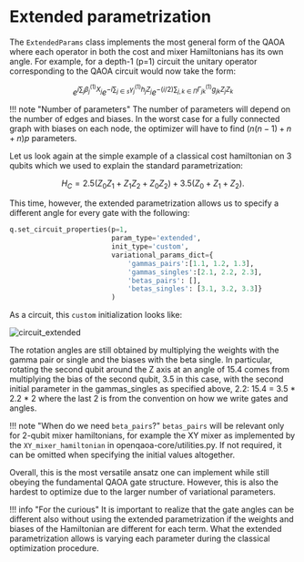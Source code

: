 # Extended parametrization

The `ExtendedParams` class implements the most general form of the QAOA where each operator in both the cost and mixer Hamiltonians has its own angle.
For example, for a depth-1 (p=1) circuit the unitary operator corresponding to the QAOA circuit would now take the form:

$$
e^{i\sum_{j}\beta_{j}^{(1)}X_j}e^{-i\sum_{j\in s} \gamma_{j}^{(1)}h_{j}Z_j} e^{-(i/2)\sum_{j,k \in \Pi}\Gamma_{jk}^{(1)}g_{jk}Z_jZ_k}
$$

!!! note "Number of parameters"
    The number of parameters will depend on the number of edges and biases. In the worst case for a fully connected graph with biases on each node, the optimizer will have to find $(n(n-1) + n + n) p$ parameters. 

Let us look again at the simple example of a classical cost hamiltonian on 3 qubits which we used to explain the standard parametrization:

$$
H_C = 2.5 (Z_0Z_1 + Z_1Z_2 + Z_0Z_2) + 3.5 (Z_0 + Z_1 + Z_2).
$$

This time, however, the extended parametrization allows us to specify a different angle for every gate with the following:

```Python
q.set_circuit_properties(p=1, 
                         param_type='extended', 
                         init_type='custom', 
                         variational_params_dict={
                             'gammas_pairs':[1.1, 1.2, 1.3], 
                             'gammas_singles':[2.1, 2.2, 2.3], 
                             'betas_pairs': [], 
                             'betas_singles': [3.1, 3.2, 3.3]}
                         )
```

As a circuit, this `custom` initialization looks like:

![circuit_extended](/img/circuit_extended.png)

The rotation angles are still obtained by multiplying the weights with the gamma pair or single and the biases with the beta single. In particular, rotating the second qubit around the Z axis at an angle of 15.4 comes from multiplying the bias of the second qubit, 3.5 in this case, with the second initial parameter in the gammas_singles as specified above, 2.2: 15.4 = 3.5 * 2.2 * 2 where the last 2 is from the convention on how we write gates and angles. 

!!! note "When do we need `beta_pairs`?"
    `betas_pairs` will be relevant only for 2-qubit mixer hamiltonians, for example the XY mixer as implemented by the `XY_mixer_hamiltonian` in openqaoa-core/utilities.py. If not required, it can be omitted when specifying the initial values altogether.

Overall, this is the most versatile ansatz one can implement while still obeying the fundamental QAOA gate structure. However, this is also the hardest to optimize due to the larger number of variational parameters. 

!!! info "For the curious"
    It is important to realize that the gate angles can be different also without using the extended parametrization if the weights and biases of the Hamiltonian are different for each term. What the extended parametrization allows is varying each parameter during the classical optimization procedure. 
